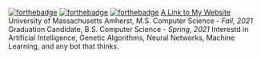 [![forthebadge](https://forthebadge.com/images/badges/open-source.svg)](https://forthebadge.com)
[![forthebadge](https://forthebadge.com/images/badges/makes-people-smile.svg)](https://forthebadge.com)
[![forthebadge](https://forthebadge.com/images/badges/powered-by-black-magic.svg)](https://forthebadge.com)
[A Link to My Website](https://hubertben.github.io/Personal-Website/)
University of Massachusetts Amherst, M.S. Computer Science - *Fall, 2021*
Graduation Candidate, B.S. Computer Science - *Spring, 2021*
Interestd in Artificial Intelligence, Genetic Algorithms, Neural Networks, Machine Learning, and any bot that thinks.
